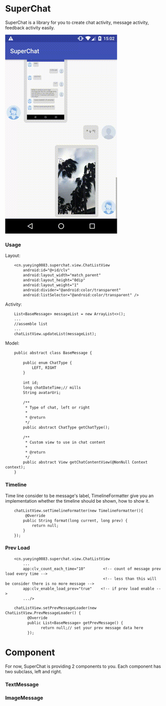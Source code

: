 # SuperChat

SuperChat is a library for you to create chat activity, message activity, feedback activity easily.

<img src="pic/screen_shot.gif"/>

### Usage

Layout:
```
    <cn.yueying0083.superchat.view.ChatListView
        android:id="@+id/clv"
        android:layout_width="match_parent"
        android:layout_height="0dip"
        android:layout_weight="1"
        android:divider="@android:color/transparent"
        android:listSelector="@android:color/transparent" />
```

Activity:
```
    List<BaseMessage> messageList = new ArrayList<>();
    ...
    //assemble list
    ...
    chatListView.updateList(messageList);
```

Model:
```
    public abstract class BaseMessage {

        public enum ChatType {
            LEFT, RIGHT
        }

        int id;
        long chatDateTime;// mills
        String avatarUri;

        /**
         * Type of chat, left or right
         *
         * @return
         */
        public abstract ChatType getChatType();

        /**
         * Custom view to use in chat content
         *
         * @return
         */
        public abstract View getChatContentView(@NonNull Context context);
    }
```

### Timeline

Time line consider to be message's label, TimelineFormatter give you an implementation whether the timeline should be shown, how to show it.
```
    chatListView.setTimelineFormatter(new TimelineFormatter(){
         @Override
        public String format(long current, long prev) {
            return null;
        }
    });
```

### Prev Load
```
    <cn.yueying0083.superchat.view.ChatListView
        ...
        app:clv_count_each_time="10"        <!-- count of message prev load every time -->
                                            <!-- less than this will be consider there is no more message -->
        app:clv_enable_load_prev="true"    <!-- if prev load enable -->
        .../>
```
```
    chatListView.setPrevMessageLoader(new ChatListView.PrevMessageLoader() {
          @Override
          public List<BaseMessage> getPrevMessage() {
                return null;// set your prev message data here
          });
```

# Component
For now, SuperChat is providing 2 components to you. Each component has two subclass, left and right.

### TextMessage

### ImageMessage

